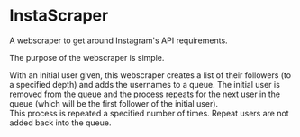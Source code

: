 # InstaScraper
A webscraper to get around Instagram's API requirements.

The purpose of the webscraper is simple.

With an initial user given, this webscraper creates a list of their followers (to a specified depth) and adds the usernames to a queue.
The initial user is removed from the queue and the process repeats for the next user in the queue (which will be the first follower of the initial user).</br>
This process is repeated a specified number of times.
Repeat users are not added back into the queue.
